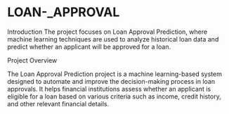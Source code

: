 # LOAN-_APPROVAL

Introduction
The project focuses on Loan Approval Prediction, where machine learning techniques are used to analyze historical loan data and predict whether an applicant will be approved for a loan.

Project Overview

The Loan Approval Prediction project is a machine learning-based system designed to automate and improve the decision-making process in loan approvals. It helps financial institutions assess whether an applicant is eligible for a loan based on various criteria such as income, credit history, and other relevant financial details.
